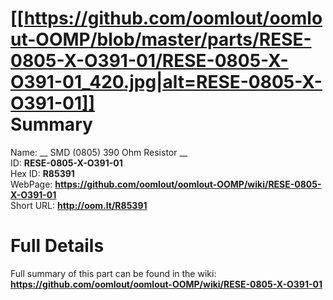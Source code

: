 
[[https://github.com/oomlout/oomlout-OOMP/blob/master/parts/RESE-0805-X-O391-01/RESE-0805-X-O391-01_420.jpg|alt=RESE-0805-X-O391-01]]     
Summary
=================
  
Name: __ SMD (0805) 390 Ohm Resistor __    
ID: __RESE-0805-X-O391-01__   
Hex ID: __R85391__   
WebPage: __https://github.com/oomlout/oomlout-OOMP/wiki/RESE-0805-X-O391-01__   
Short URL: __http://oom.lt/R85391__   

Full Details
==========================
Full summary of this part can be found in the wiki:   
__https://github.com/oomlout/oomlout-OOMP/wiki/RESE-0805-X-O391-01__    

